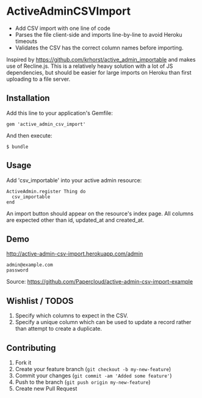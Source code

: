 ActiveAdminCSVImport
=======================

- Add CSV import with one line of code
- Parses the file client-side and imports line-by-line to avoid Heroku timeouts
- Validates the CSV has the correct column names before importing.

Inspired by https://github.com/krhorst/active_admin_importable and makes use of Recline.js. This is a relatively heavy solution with a lot of JS dependencies, but should be easier for large imports on Heroku than first uploading to a file server.

## Installation

Add this line to your application's Gemfile:

    gem 'active_admin_csv_import'

And then execute:

    $ bundle

## Usage

Add 'csv_importable' into your active admin resource:

```
ActiveAdmin.register Thing do
  csv_importable
end
```

An import button should appear on the resource's index page. All columns are expected other than id, updated_at and created_at.

## Demo

http://active-admin-csv-import.herokuapp.com/admin
```
admin@example.com
password
```
Source: https://github.com/Papercloud/active-admin-csv-import-example

## Wishlist / TODOS

1. Specify which columns to expect in the CSV.
2. Specify a unique column which can be used to update a record rather than attempt to create a duplicate.

## Contributing

1. Fork it
2. Create your feature branch (`git checkout -b my-new-feature`)
3. Commit your changes (`git commit -am 'Added some feature'`)
4. Push to the branch (`git push origin my-new-feature`)
5. Create new Pull Request
